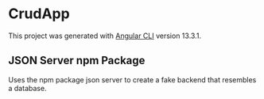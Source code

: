 # CrudApp

This project was generated with [Angular CLI](https://github.com/angular/angular-cli) version 13.3.1.

## JSON Server npm Package

Uses the npm package json server to create a fake backend that resembles a database. 

